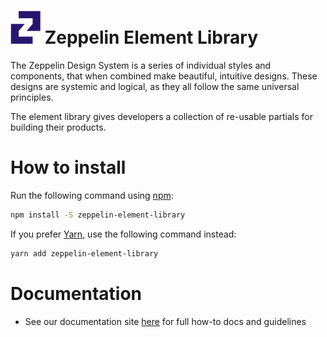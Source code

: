 # ![alt text][logo] Zeppelin Element Library

[//]: # 'TODO: change intro text - current one is from carbon components'

The Zeppelin Design System is a series of individual styles and components, that when combined make beautiful, intuitive designs. These designs are systemic and logical, as they all follow the same universal principles.

The element library gives developers a collection of re-usable partials for building their products.

# How to install

Run the following command using [npm](https://www.npmjs.com/):

```bash
npm install -S zeppelin-element-library
```

If you prefer [Yarn](https://yarnpkg.com/en/), use the following command instead:

```bash
yarn add zeppelin-element-library
```

# Documentation

[//]: # 'TODO: change the URL to production in time'

- See our documentation site [here](https://dev-zds.zepdev.net) for full how-to docs and guidelines

[logo]: static/images/icon-48x48.png 'Zeppelin Logo'
